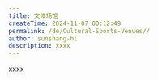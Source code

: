```yaml
---
title: 文体场馆
createTime: 2024-11-07 00:12:49
permalink: /de/Cultural-Sports-Venues//
author: sunshang-hl
description: xxxx
---
```


xxxx